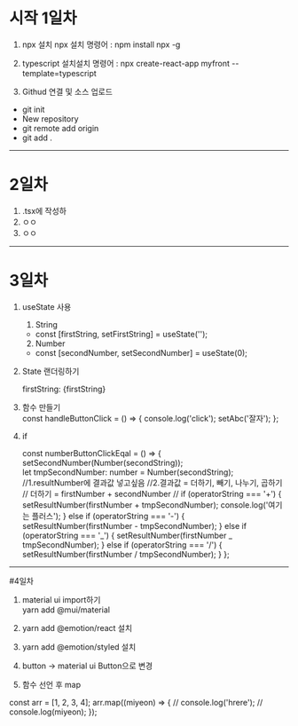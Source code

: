 # 시작 1일차

1. npx 설치 npx 설치 명령어 : npm install npx -g

2. typescript 설치설치 명령어 : npx create-react-app myfront --template=typescript

3. Githud 연결 및 소스 업로드

- git init
- New repository
- git remote add origin
- git add .

---

# 2일차

<ol>
   <li>.tsx에 작성하</li>
   <li>ㅇㅇ</li>
   <li>ㅇㅇ</li>
</ol>

---

# 3일차

1. useState 사용

   1. String

   - const [firstString, setFirstString] = useState('');

   2. Number

   - const [secondNumber, setSecondNumber] = useState(0);

2. State 랜더링하기

   firstString: {firstString}

3. 함수 만들기  
   const handleButtonClick = () => { console.log('click'); setAbc('잘자'); };

4. if

   const numberButtonClickEqal = () => { setSecondNumber(Number(secondString));  
   let tmpSecondNumber: number = Number(secondString); //1.resultNumber에 결과값 넣고싶음 //2.결과값 = 더하기, 빼기, 나누기, 곱하기 // 더하기 = firstNumber + secondNumber // if (operatorString === '+') { setResultNumber(firstNumber + tmpSecondNumber); console.log('여기는 플러스'); } else if (operatorString === '-') { setResultNumber(firstNumber - tmpSecondNumber); } else if (operatorString === '_') { setResultNumber(firstNumber _ tmpSecondNumber); } else if (operatorString === '/') { setResultNumber(firstNumber / tmpSecondNumber); } };

---

#4일차

1. material ui import하기  
   yarn add @mui/material

2. yarn add @emotion/react 설치

3. yarn add @emotion/styled 설치

4. button -> material ui Button으로 변경

5. 함수 선언 후 map

const arr = [1, 2, 3, 4]; arr.map((miyeon) => { // console.log('hrere'); // console.log(miyeon); });
